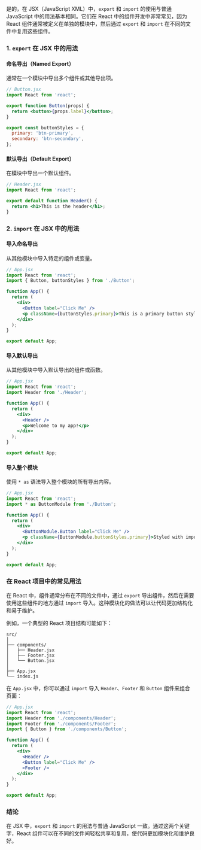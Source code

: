 是的，在 JSX（JavaScript XML）中，`export` 和 `import` 的使用与普通 JavaScript 中的用法基本相同。它们在 React 中的组件开发中非常常见，因为 React 组件通常被定义在单独的模块中，然后通过 `export` 和 `import` 在不同的文件中复用这些组件。

### 1. `export` 在 JSX 中的用法

#### 命名导出（Named Export）
通常在一个模块中导出多个组件或其他导出项。

```jsx
// Button.jsx
import React from 'react';

export function Button(props) {
  return <button>{props.label}</button>;
}

export const buttonStyles = {
  primary: 'btn-primary',
  secondary: 'btn-secondary',
};
```

#### 默认导出（Default Export）
在模块中导出一个默认组件。

```jsx
// Header.jsx
import React from 'react';

export default function Header() {
  return <h1>This is the header</h1>;
}
```

### 2. `import` 在 JSX 中的用法

#### 导入命名导出
从其他模块中导入特定的组件或变量。

```jsx
// App.jsx
import React from 'react';
import { Button, buttonStyles } from './Button';

function App() {
  return (
    <div>
      <Button label="Click Me" />
      <p className={buttonStyles.primary}>This is a primary button style</p>
    </div>
  );
}

export default App;
```

#### 导入默认导出
从其他模块中导入默认导出的组件或函数。

```jsx
// App.jsx
import React from 'react';
import Header from './Header';

function App() {
  return (
    <div>
      <Header />
      <p>Welcome to my app!</p>
    </div>
  );
}

export default App;
```

#### 导入整个模块
使用 `* as` 语法导入整个模块的所有导出内容。

```jsx
// App.jsx
import React from 'react';
import * as ButtonModule from './Button';

function App() {
  return (
    <div>
      <ButtonModule.Button label="Click Me" />
      <p className={ButtonModule.buttonStyles.primary}>Styled with imported styles</p>
    </div>
  );
}

export default App;
```

### 在 React 项目中的常见用法
在 React 中，组件通常分布在不同的文件中，通过 `export` 导出组件，然后在需要使用这些组件的地方通过 `import` 导入。这种模块化的做法可以让代码更加结构化和易于维护。

例如，一个典型的 React 项目结构可能如下：

```
src/
│
├── components/
│   ├── Header.jsx
│   ├── Footer.jsx
│   └── Button.jsx
│
├── App.jsx
└── index.js
```

在 `App.jsx` 中，你可以通过 `import` 导入 `Header`、`Footer` 和 `Button` 组件来组合页面：

```jsx
// App.jsx
import React from 'react';
import Header from './components/Header';
import Footer from './components/Footer';
import { Button } from './components/Button';

function App() {
  return (
    <div>
      <Header />
      <Button label="Click Me" />
      <Footer />
    </div>
  );
}

export default App;
```

### 结论
在 JSX 中，`export` 和 `import` 的用法与普通 JavaScript 一致。通过这两个关键字，React 组件可以在不同的文件间轻松共享和复用，使代码更加模块化和维护良好。